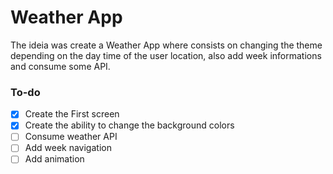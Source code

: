 # Weather App

The ideia was create a Weather App where consists on changing the theme depending on the day time of the user location, also add week informations and consume some API. 

### To-do

- [x]  Create the First screen
- [x]  Create the ability to change the background colors
- [ ]  Consume weather API
- [ ]  Add week navigation
- [ ]  Add animation
